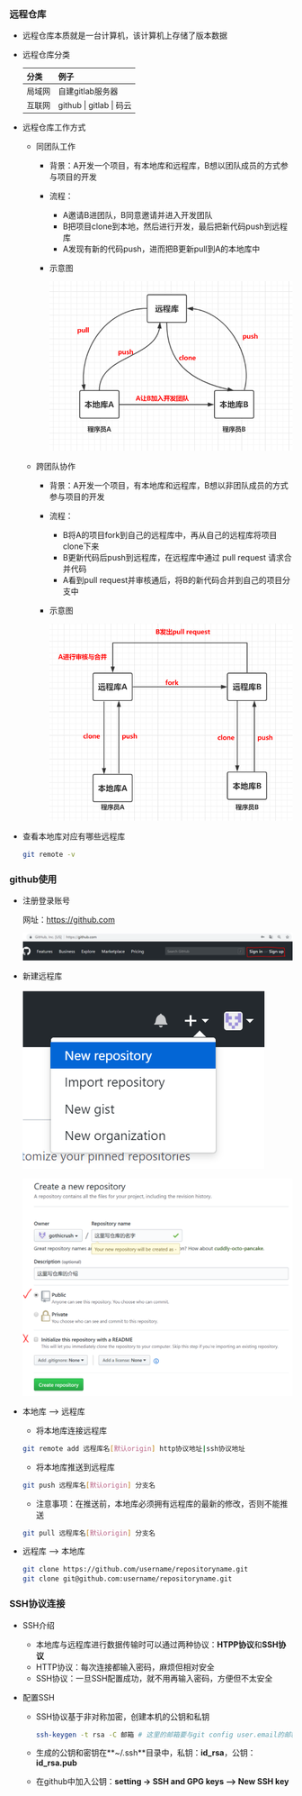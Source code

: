 ### 远程仓库

* 远程仓库本质就是一台计算机，该计算机上存储了版本数据

* 远程仓库分类

  | 分类   | 例子                     |
  | ------ | ------------------------ |
  | 局域网 | 自建gitlab服务器         |
  | 互联网 | github \| gitlab \| 码云 |

* 远程仓库工作方式

  * 同团队工作
    * 背景：A开发一个项目，有本地库和远程库，B想以团队成员的方式参与项目的开发

    * 流程：
      * A邀请B进团队，B同意邀请并进入开发团队
      * B把项目clone到本地，然后进行开发，最后把新代码push到远程库
      * A发现有新的代码push，进而把B更新pull到A的本地库中

    * 示意图

      ![](https://github.com/liztori/learning-git/blob/master/04.%E8%BF%9C%E7%A8%8B%E4%BB%93%E5%BA%93%E4%BD%BF%E7%94%A8%E4%B8%8E%E5%8D%8F%E4%BD%9C/images/%E5%90%8C%E5%9B%A2%E9%98%9F%E5%8D%8F%E4%BD%9C.PNG)
  * 跨团队协作
    * 背景：A开发一个项目，有本地库和远程库，B想以非团队成员的方式参与项目的开发

    * 流程：
      * B将A的项目fork到自己的远程库中，再从自己的远程库将项目clone下来
      * B更新代码后push到远程库，在远程库中通过 pull request 请求合并代码
      * A看到pull request并审核通后，将B的新代码合并到自己的项目分支中

    * 示意图

      ![](https://github.com/liztori/learning-git/blob/master/04.%E8%BF%9C%E7%A8%8B%E4%BB%93%E5%BA%93%E4%BD%BF%E7%94%A8%E4%B8%8E%E5%8D%8F%E4%BD%9C/images/%E8%B7%A8%E5%9B%A2%E9%98%9F%E5%8D%8F%E4%BD%9C.PNG)

* 查看本地库对应有哪些远程库

  ```bash
  git remote -v
  ```




### github使用

* 注册登录账号

  网址：https://github.com

  ![](https://github.com/liztori/learning-git/blob/master/04.%E8%BF%9C%E7%A8%8B%E4%BB%93%E5%BA%93%E4%BD%BF%E7%94%A8%E4%B8%8E%E5%8D%8F%E4%BD%9C/images/github%E7%99%BB%E5%BD%95%E4%B8%8E%E6%B3%A8%E5%86%8C.PNG)

* 新建远程库

  ![](https://github.com/liztori/learning-git/blob/master/04.%E8%BF%9C%E7%A8%8B%E4%BB%93%E5%BA%93%E4%BD%BF%E7%94%A8%E4%B8%8E%E5%8D%8F%E4%BD%9C/images/%E6%96%B0%E5%BB%BA%E8%BF%9C%E7%A8%8B%E5%BA%931.PNG)

  ![](https://github.com/liztori/learning-git/blob/master/04.%E8%BF%9C%E7%A8%8B%E4%BB%93%E5%BA%93%E4%BD%BF%E7%94%A8%E4%B8%8E%E5%8D%8F%E4%BD%9C/images/%E6%96%B0%E5%BB%BA%E8%BF%9C%E7%A8%8B%E5%BA%932.PNG)

* 本地库 --> 远程库

  * 将本地库连接远程库

  ```bash
  git remote add 远程库名[默认origin] http协议地址|ssh协议地址
  ```

  * 将本地库推送到远程库

  ```bash
  git push 远程库名[默认origin] 分支名
  ```

  * 注意事项：在推送前，本地库必须拥有远程库的最新的修改，否则不能推送

  ```bash
  git pull 远程库名[默认origin] 分支名
  ```

* 远程库 --> 本地库

  ```bash
  git clone https://github.com/username/repositoryname.git
  git clone git@github.com:username/repositoryname.git
  ```

  

### SSH协议连接

* SSH介绍

  * 本地库与远程库进行数据传输时可以通过两种协议：**HTPP协议**和**SSH协议**
  * HTTP协议：每次连接都输入密码，麻烦但相对安全
  * SSH协议：一旦SSH配置成功，就不用再输入密码，方便但不太安全

* 配置SSH

  * SSH协议基于非对称加密，创建本机的公钥和私钥

    ```bash
    ssh-keygen -t rsa -C 邮箱 # 这里的邮箱要与git config user.email的邮箱相同，否则可能无法提交
    ```

  * 生成的公钥和密钥在**~/.ssh**目录中，私钥：**id_rsa**，公钥：**id_rsa.pub**

  * 在github中加入公钥：**setting -> SSH and GPG keys --> New SSH key**